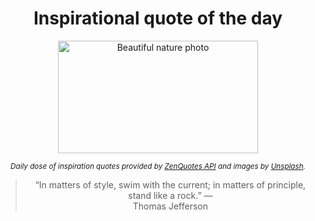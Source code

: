 
<div align="center">

# Inspirational quote of the day

<img src="./data/photo.jpeg" alt="Beautiful nature photo" width="320" height="180">

<sub><i>Daily dose of inspiration quotes provided by [ZenQuotes API](https://zenquotes.io/) and images by [Unsplash](https://unsplash.com/).</i></sub>


<blockquote>&ldquo;In matters of style, swim with the current; in matters of principle, stand like a rock.&rdquo; &mdash; <footer>Thomas Jefferson</footer></blockquote>

</div>
